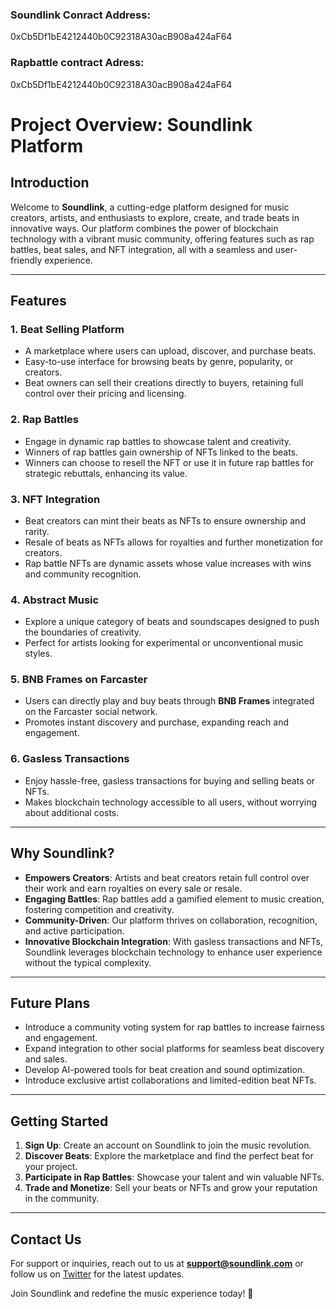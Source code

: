 ### Soundlink Conract Address: 
0xCb5Df1bE4212440b0C92318A30acB908a424aF64
### Rapbattle contract Adress:
0xCb5Df1bE4212440b0C92318A30acB908a424aF64


# Project Overview: Soundlink Platform

## Introduction

Welcome to **Soundlink**, a cutting-edge platform designed for music creators, artists, and enthusiasts to explore, create, and trade beats in innovative ways. Our platform combines the power of blockchain technology with a vibrant music community, offering features such as rap battles, beat sales, and NFT integration, all with a seamless and user-friendly experience.

---

## Features

### **1. Beat Selling Platform**
- A marketplace where users can upload, discover, and purchase beats.
- Easy-to-use interface for browsing beats by genre, popularity, or creators.
- Beat owners can sell their creations directly to buyers, retaining full control over their pricing and licensing.

### **2. Rap Battles**
- Engage in dynamic rap battles to showcase talent and creativity.
- Winners of rap battles gain ownership of NFTs linked to the beats.
- Winners can choose to resell the NFT or use it in future rap battles for strategic rebuttals, enhancing its value.

### **3. NFT Integration**
- Beat creators can mint their beats as NFTs to ensure ownership and rarity.
- Resale of beats as NFTs allows for royalties and further monetization for creators.
- Rap battle NFTs are dynamic assets whose value increases with wins and community recognition.

### **4. Abstract Music**
- Explore a unique category of beats and soundscapes designed to push the boundaries of creativity.
- Perfect for artists looking for experimental or unconventional music styles.

### **5. BNB Frames on Farcaster**
- Users can directly play and buy beats through **BNB Frames** integrated on the Farcaster social network.
- Promotes instant discovery and purchase, expanding reach and engagement.

### **6. Gasless Transactions**
- Enjoy hassle-free, gasless transactions for buying and selling beats or NFTs.
- Makes blockchain technology accessible to all users, without worrying about additional costs.

---

## Why Soundlink?

- **Empowers Creators**: Artists and beat creators retain full control over their work and earn royalties on every sale or resale.
- **Engaging Battles**: Rap battles add a gamified element to music creation, fostering competition and creativity.
- **Community-Driven**: Our platform thrives on collaboration, recognition, and active participation.
- **Innovative Blockchain Integration**: With gasless transactions and NFTs, Soundlink leverages blockchain technology to enhance user experience without the typical complexity.

---

## Future Plans

- Introduce a community voting system for rap battles to increase fairness and engagement.
- Expand integration to other social platforms for seamless beat discovery and sales.
- Develop AI-powered tools for beat creation and sound optimization.
- Introduce exclusive artist collaborations and limited-edition beat NFTs.

---

## Getting Started

1. **Sign Up**: Create an account on Soundlink to join the music revolution.
2. **Discover Beats**: Explore the marketplace and find the perfect beat for your project.
3. **Participate in Rap Battles**: Showcase your talent and win valuable NFTs.
4. **Trade and Monetize**: Sell your beats or NFTs and grow your reputation in the community.

---

## Contact Us

For support or inquiries, reach out to us at **support@soundlink.com** or follow us on [Twitter](https://twitter.com/soundlink) for the latest updates.

Join Soundlink and redefine the music experience today! 🎵
